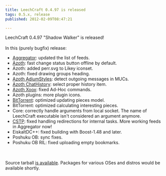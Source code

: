 ```yaml
---
title: LeechCraft 0.4.97 is released
tags: 0.5.x, release
published: 2012-02-09T08:47:21

---
```


LeechCraft 0.4.97 "Shadow Walker" is released!\
\
In this (purely bugfix) release:

-   [Aggregator](/plugins-aggregator): updated the list of feeds.
-   [Azoth](/plugins-azoth): fast change status button offline
    by default.
-   Azoth: added perr.svg to Likey iconset.
-   Azoth: fixed drawing groups heading.
-   [Azoth AdiumStyles](/plugins-azoth-adiumstyles): detect outgoing
    messages in MUCs.
-   [Azoth ChatHistory](/plugins-azoth-chathistory): select proper
    history item.
-   [Azoth Xoox](/plugins-azoth-xoox): fixed Ad-Hoc commands.
-   Azoth plugins: more plugin icons.
-   [BitTorrent](/plugins-bittorrent): optimized updating pieces model.
-   BitTorrent: optimized calculating interesting pieces.
-   Core: correctly handle arguments from local socket. The name of
    LeechCraft executable isn't considered an argument anymore.
-   [CSTP](/plugins-cstp): fixed handling redirections for
    internal tasks. More working feeds in Aggregator now!
-   EiskaltDC++: fixed building with Boost-1.48 and later.
-   Poshuku OB: sync fixes.
-   Poshuku OB RIL: fixed uploading empty bookmarks.

\
\
Source tarball [is
available](http://sourceforge.net/projects/leechcraft/files/LeechCraft/0.5.0/leechcraft-0.4.97.tar.xz/download).
Packages for various OSes and distros would be available shortly.